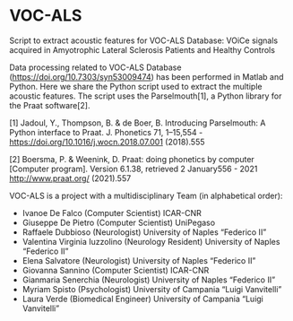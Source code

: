 # VOC-ALS
Script to extract acoustic features for VOC-ALS Database: VOiCe signals acquired in Amyotrophic Lateral Sclerosis Patients and Healthy Controls

Data processing related to VOC-ALS Database (https://doi.org/10.7303/syn53009474) has been performed in Matlab and Python. 
Here we share the Python script used to extract the multiple acoustic features. The script uses the Parselmouth[1], a Python library for the Praat software[2].


[1] Jadoul, Y., Thompson, B. & de Boer, B. Introducing Parselmouth: A Python interface to Praat. J. Phonetics 71, 1–15,554 - https://doi.org/10.1016/j.wocn.2018.07.001 (2018).555

[2] Boersma, P. & Weenink, D. Praat: doing phonetics by computer [Computer program]. Version 6.1.38, retrieved 2 January556 - 2021 http://www.praat.org/ (2021).557


VOC-ALS is a project with a multidisciplinary Team (in alphabetical order):
- Ivanoe De Falco	 (Computer Scientist)	ICAR-CNR
- Giuseppe De Pietro (Computer Scientist)	UniPegaso
- Raffaele Dubbioso	(Neurologist)	University of Naples “Federico II”
- Valentina Virginia Iuzzolino (Neurology Resident)	University of Naples “Federico II”
- Elena Salvatore	(Neurologist)	University of Naples “Federico II”
- Giovanna Sannino (Computer Scientist) ICAR-CNR		
- Gianmaria Senerchia	(Neurologist)	University of Naples “Federico II”
- Myriam Spisto	(Psychologist) University of Campania “Luigi Vanvitelli”
- Laura Verde	(Biomedical Engineer) University of Campania “Luigi Vanvitelli”
